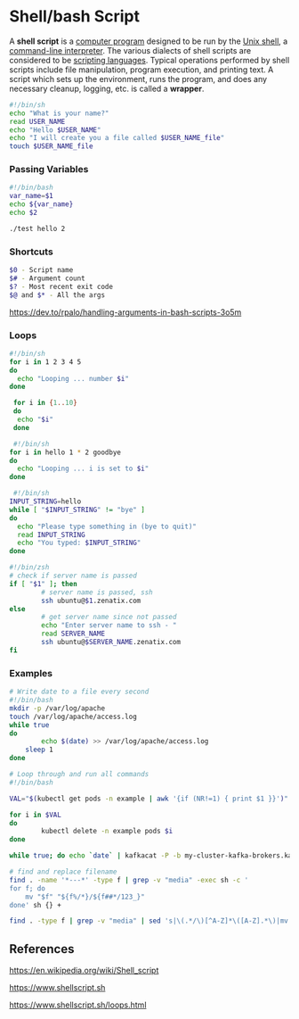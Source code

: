 # Shell/bash Script

A **shell script** is a [computer program](https://en.wikipedia.org/wiki/Computer_program) designed to be run by the [Unix shell](https://en.wikipedia.org/wiki/Unix_shell), a [command-line interpreter](https://en.wikipedia.org/wiki/Command-line_interpreter). The various dialects of shell scripts are considered to be [scripting languages](https://en.wikipedia.org/wiki/Scripting_language). Typical operations performed by shell scripts include file manipulation, program execution, and printing text. A script which sets up the environment, runs the program, and does any necessary cleanup, logging, etc. is called a **wrapper**.

```bash
#!/bin/sh
echo "What is your name?"
read USER_NAME
echo "Hello $USER_NAME"
echo "I will create you a file called $USER_NAME_file"
touch $USER_NAME_file
```

### Passing Variables

```bash
#!/bin/bash
var_name=$1
echo ${var_name}
echo $2

./test hello 2
```

### Shortcuts

```bash
$0 - Script name
$# - Argument count
$? - Most recent exit code
$@ and $* - All the args
```

https://dev.to/rpalo/handling-arguments-in-bash-scripts-3o5m

### Loops

```bash
#!/bin/sh
for i in 1 2 3 4 5
do
  echo "Looping ... number $i"
done

 for i in {1..10}
 do
  echo "$i"
 done

 #!/bin/sh
for i in hello 1 * 2 goodbye
do
  echo "Looping ... i is set to $i"
done

 #!/bin/sh
INPUT_STRING=hello
while [ "$INPUT_STRING" != "bye" ]
do
  echo "Please type something in (bye to quit)"
  read INPUT_STRING
  echo "You typed: $INPUT_STRING"
done

#!/bin/zsh
# check if server name is passed
if [ "$1" ]; then
        # server name is passed, ssh
        ssh ubuntu@$1.zenatix.com
else
        # get server name since not passed
        echo "Enter server name to ssh - "
        read SERVER_NAME
        ssh ubuntu@$SERVER_NAME.zenatix.com
fi
```

### Examples

```bash
# Write date to a file every second
#!/bin/bash
mkdir -p /var/log/apache
touch /var/log/apache/access.log
while true
do
        echo $(date) >> /var/log/apache/access.log
    sleep 1
done

# Loop through and run all commands
#!/bin/bash

VAL="$(kubectl get pods -n example | awk '{if (NR!=1) { print $1 }}')"

for i in $VAL
do
        kubectl delete -n example pods $i
done

while true; do echo `date` | kafkacat -P -b my-cluster-kafka-brokers.kafka:9092 -t test; done

# find and replace filename
find . -name '*---*' -type f | grep -v "media" -exec sh -c '
for f; do
    mv "$f" "${f%/*}/${f##*/123_}"
done' sh {} +

find . -type f | grep -v "media" | sed 's|\(.*/\)[^A-Z]*\([A-Z].*\)|mv \"&\" \"\1\2\"|' | sh

```

## References

https://en.wikipedia.org/wiki/Shell_script

https://www.shellscript.sh

https://www.shellscript.sh/loops.html
